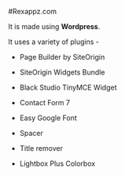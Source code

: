  #Rexappz.com

It is made using **Wordpress**.

It uses a variety of plugins -

* Page Builder by SiteOrigin

* SiteOrigin Widgets Bundle

* Black Studio TinyMCE Widget

* Contact Form 7

* Easy Google Font

* Spacer

* Title remover

* Lightbox Plus Colorbox